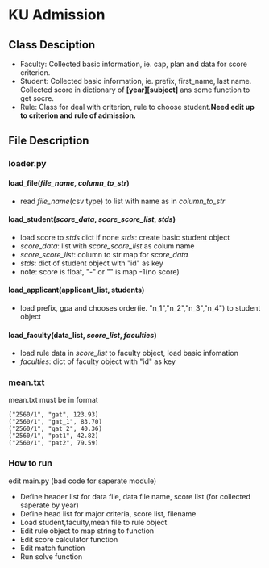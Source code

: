 # KU Admission

## Class Desciption

- Faculty: Collected basic information, ie. cap, plan and data for score criterion.
- Student: Collected basic information, ie. prefix, first_name, last name.
Collected score in dictionary of **\[year\]\[subject\]** ans some function to get socre.
- Rule: Class for deal with criterion, rule to choose student.**Need edit up to criterion and rule of admission.**

## File Description

### loader.py

#### load_file(*file_name*, *column_to_str*)

- read *file_name*(csv type) to list with name as in *column_to_str*

#### load_student(*score_data*, *score_score_list*, *stds*)

- load score to *stds* dict if none *stds*: create basic student object
- *score_data*: list with *score_score_list* as colum name
- *score_score_list*: column to str map for *score_data*
- *stds*: dict of student object with "id" as key
- note: score is float, "-" or "" is map -1(no score)

#### load_applicant(applicant_list, students)

- load prefix, gpa and chooses order(ie. "n_1","n_2","n_3","n_4") to student object

#### load_faculty(data_list, *score_list*, *faculties*)

- load rule data in *score_list* to faculty object, load basic infomation
- *faculties*: dict of faculty object with "id" as key

### mean.txt

mean.txt must be in format
```
("2560/1", "gat", 123.93)
("2560/1", "gat_1", 83.70)
("2560/1", "gat_2", 40.36)
("2560/1", "pat1", 42.82)
("2560/1", "pat2", 79.59)
```

### How to run

edit main.py (bad code for saperate module)

- Define header list for data file, data file name, score list (for collected saperate by year)
- Define head list for major criteria, score list, filename
- Load student,faculty,mean file to rule object
- Edit rule object to map string to function
- Edit score calculator function
- Edit match function
- Run solve function